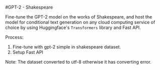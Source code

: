 #GPT-2 - Shakespeare

Fine-tune the GPT-2 model on the works of Shakespeare, and host the
model for conditional text generation on any cloud computing service of choice by using
Huggingface's `Transformers` library and Fast API.

Process:
1. Fine-tune with gpt-2 simple in shakespeare dataset.
2. Setup Fast API

Note: The dataset converted to utf-8 otherwise it has converting error. 
